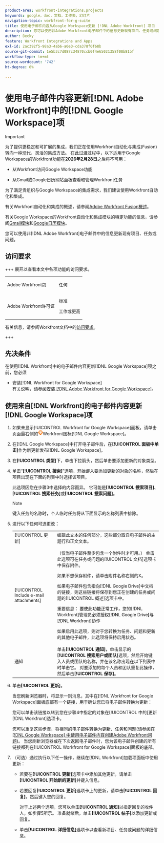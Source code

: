 ```yaml
---
product-area: workfront-integrations;projects
keywords: google，doc，文档，工作表，幻灯片
navigation-topic: workfront-for-g-suite
title: 使用电子邮件内容从Google Workspace更新 [!DNL Adobe Workfront] 项目
description: 您可以使用非Adobe Workfront电子邮件中的信息更新现有项目、任务或问题。
author: Becky
feature: Workfront Integrations and Apps
exl-id: 2ac392f5-98a3-4ab6-a0e3-cda378f0f68b
source-git-commit: 1e5b3c7d087c34870ccb0f4e65021358f08b81bf
workflow-type: tm+mt
source-wordcount: '742'
ht-degree: 0%

---
```


# 使用电子邮件内容更新[!DNL Adobe Workfront]中的[!DNL Google Workspace]项

>[!IMPORTANT]
>
>为了提供更稳定和可扩展的集成，我们正在使用Workfront自动化与集成(Fusion)转向一种现代、灵活的集成方法。 在此过渡过程中，以下适用于Google Workspace的Workfront功能在&#x200B;**2026年2月28日**&#x200B;之后将不可用：
>
>* 从Workfront访问Google Workspace功能
>
>* 从Gmail或Google日历网站面板查看和管理Workfront任务
>
>为了满足贵组织与Google Workspace的集成需求，我们建议使用Workfront自动化和集成。
>
>有关Workfront自动化和集成的概述，请参阅[Adobe Workfront Fusion概述](https://experienceleague.adobe.com/zh-hans/docs/workfront-fusion/using/get-started-with-fusion/understand-workfront-fusion/workfront-fusion-overview)。
>
>有关Google Workspace的Workfront自动化和集成模块的特定功能的信息，请参阅[Gmail模块](https://experienceleague.adobe.com/zh-hans/docs/workfront-fusion/using/references/apps-and-their-modules/third-party-app-connectors/gmail-modules)和[Google日历模块](https://experienceleague.adobe.com/zh-hans/docs/workfront-fusion/using/references/apps-and-their-modules/third-party-app-connectors/google-calendar-modules)。

您可以使用非[!DNL Adobe Workfront]电子邮件中的信息更新现有项目、任务或问题。

## 访问要求

+++ 展开以查看本文中各项功能的访问要求。

<table style="table-layout:auto"> 
 <col> 
 <col> 
 <tbody> 
  <tr> 
   <td role="rowheader">Adobe Workfront包</td> 
   <td> <p>任何</p> </td> 
  </tr> 
  <tr> 
   <td role="rowheader">Adobe Workfront许可证</td> 
   <td> <p>标准</p><p>工作或更高</p>
  </tr> 
 </tbody> 
</table>

有关信息，请参阅Workfront文档中的[访问要求](/help/quicksilver/administration-and-setup/add-users/access-levels-and-object-permissions/access-level-requirements-in-documentation.md)。

+++

## 先决条件

在使用[!DNL Workfront]中的电子邮件内容更新[!DNL Google Workspace]项之前，您必须

* 安装[!DNL Workfront for Google Workspace]\
   有关说明，请参阅[安装 [!DNL Adobe Workfront for Google Workspace]](../../workfront-integrations-and-apps/workfront-for-g-suite/install-workfront-for-gsuite.md)。

## 使用来自[!DNL Workfront]的电子邮件内容更新[!DNL Google Workspace]项

1. 如果未显示[!UICONTROL Workfront for Google Workspace]面板，请单击页面最右侧的![加载项侧边栏中的Workfront图标](assets/wf-lion-icon.png)Workfront图标[!DNL Google Workspace]。
1. 在[!DNL Google Workspace]中打开电子邮件后，在&#x200B;**[!UICONTROL 面板中单击]**&#x200B;作为新更新发布[!DNL Google Workspace]。
1. 在&#x200B;**[!UICONTROL 类型]**&#x200B;下，单击下拉箭头，然后单击要添加更新的对象类型。
1. 单击“**[!UICONTROL 搜索]**”选项，开始键入要添加更新的对象的名称，然后在项目出现在下面的列表中时选择该项目。

   此选项因您在步骤3中选择的内容而异。 它可能是&#x200B;**[!UICONTROL 搜索项目]**、**[!UICONTROL 搜索任务]**&#x200B;或&#x200B;**[!UICONTROL 搜索问题]**。

   >[!NOTE]
   >
   >键入任务的名称时，个人临时任务将从下面显示的名称列表中排除。

1. 进行以下任何可选更改：

   <table style="table-layout:auto"> 
    <col> 
    <col> 
    <tbody> 
     <tr> 
      <td role="rowheader">[!UICONTROL 更新]</td> 
      <td>编辑此文本的任何部分，这些部分取自电子邮件的主题行和正文文本。</td> 
     </tr> 
     <tr data-mc-conditions=""> 
      <td role="rowheader">[!UICONTROL Include e-mail attachments]</td> 
      <td><p>（仅当电子邮件至少包含一个附件时才可用。） 单击此选项可在任务或问题的[!UICONTROL 文档]选项卡中保存附件。 </p><p>如果不想保存附件，请单击附件名称右侧的X。 </p><p>如果电子邮件包含指向[!DNL Google Drive]中文档的链接，则这些链接将保存到您正在创建的任务或问题的[!UICONTROL 概述]选项卡中。 </p><p>重要信息： <span style="color: #ff1493;"><span style="color: #000000;">要使此功能正常工作，您的</span></span>[!DNL Workfront]管理员<span style="color: #ff1493;"><span style="color: #000000;">必须授权[!DNL Google Drive]与[!DNL Workfront]</span></span>协作</p>
      <p>如果启用此选项，则对于您转换为任务、问题和更新的其他电子邮件，此选项将保持启用状态。</p></td> 
     </tr> 
     <tr data-mc-conditions=""> 
      <td role="rowheader">通知</td> 
      <td>单击<strong>[!UICONTROL 通知]</strong>，单击显示的<strong>[!UICONTROL 搜索用户或团队]</strong>选项，然后开始键入人员或团队的名称，并在该名称出现在以下列表中时单击它。 对要添加的每个人员和团队重复此操作，然后单击<strong>[!UICONTROL 保存]</strong>。</td> 
     </tr> 
    </tbody> 
   </table>

1. 单击&#x200B;**[!UICONTROL 更新]**。

   当您刷新浏览器时，将显示一则消息，其中在[!DNL Workfront for Google Workspace]面板底部有一个链接，用于确认您已将电子邮件转换为更新：

   您可以单击该链接以转到您在步骤4中指定的对象在[!UICONTROL 中的]更新[!DNL Workfront]选项卡。

   您可以重复这些步骤，将相同的电子邮件转换为更新、任务和问题(请参阅[在 [!DNL Google Workspace] 中使用电子邮件内容创建Adobe Workfront问题](../../workfront-integrations-and-apps/workfront-for-g-suite/create-wf-issue-in-g-suite-using-email-content.md))。 当您刷新浏览器或在下次返回电子邮件时，您为该电子邮件创建的所有链接都列在[!UICONTROL Workfront for Google Workspace]面板的底部。

1. （可选）通过执行以下任一操作，继续在[!DNL Workfront]加载项面板中使用更新：

   * 若要在&#x200B;**[!UICONTROL 更新]**&#x200B;选项卡中添加其他更新，请单击&#x200B;**[!UICONTROL 开始新的更新]**&#x200B;并键入信息。

   * 若要回复&#x200B;**[!UICONTROL 更新]**&#x200B;选项卡上的更新，请单击&#x200B;**[!UICONTROL 回复]**，然后键入您的回复。

     对于上述两个选项，您可以单击&#x200B;**[!UICONTROL 通知]**&#x200B;以指定回复的收件人，如步骤5所示。 准备就绪后，单击&#x200B;**[!UICONTROL 帖子]**&#x200B;以添加更新或回复。

   * 单击&#x200B;**[!UICONTROL 详细信息]**&#x200B;选项卡以查看新项目、任务或问题的详细信息。
